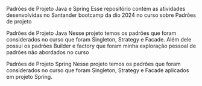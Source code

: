 Padrões de Projeto Java e Spring
Esse repositório contém as atividades desenvolvidas no Santander bootcamp da dio 2024 no curso sobre Padrões de projeto

Padrões de Projeto Java
Nesse projeto temos os padrões que foram considerados no curso que foram Singleton, Strategy e Facade. Além dele possui os padrões Builder e factory que foram minha exploração pessoal de padrões não abordados no curso

Padrões de Projeto Spring
Nesse projeto temos os padrões que foram considerados no curso que foram Singleton, Strategy e Facade aplicados em projeto Spring.